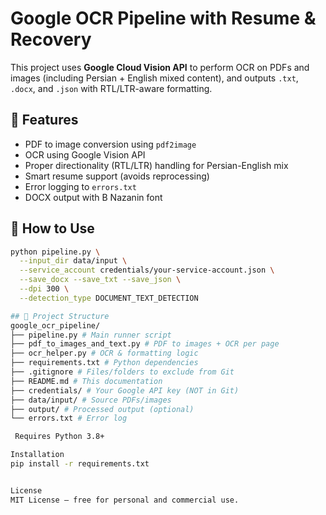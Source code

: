 # Google OCR Pipeline with Resume & Recovery

This project uses **Google Cloud Vision API** to perform OCR on PDFs and images (including Persian + English mixed content), and outputs `.txt`, `.docx`, and `.json` with RTL/LTR-aware formatting.

## 🔧 Features

- PDF to image conversion using `pdf2image`
- OCR using Google Vision API
- Proper directionality (RTL/LTR) handling for Persian-English mix
- Smart resume support (avoids reprocessing)
- Error logging to `errors.txt`
- DOCX output with B Nazanin font

## 🚀 How to Use

```bash
python pipeline.py \
  --input_dir data/input \
  --service_account credentials/your-service-account.json \
  --save_docx --save_txt --save_json \
  --dpi 300 \
  --detection_type DOCUMENT_TEXT_DETECTION

## 📂 Project Structure
google_ocr_pipeline/
├── pipeline.py # Main runner script
├── pdf_to_images_and_text.py # PDF to images + OCR per page
├── ocr_helper.py # OCR & formatting logic
├── requirements.txt # Python dependencies
├── .gitignore # Files/folders to exclude from Git
├── README.md # This documentation
├── credentials/ # Your Google API key (NOT in Git)
├── data/input/ # Source PDFs/images
├── output/ # Processed output (optional)
└── errors.txt # Error log

 Requires Python 3.8+

Installation
pip install -r requirements.txt


License
MIT License – free for personal and commercial use.
